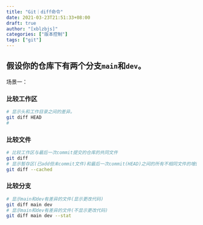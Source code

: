 ```yaml
---
title: "Git｜diff命令"
date: 2021-03-23T21:51:33+08:00
draft: true
author: "[xblzbjs]"
categories: ["版本控制"]
tags: ["git"]
---
```


## 假设你的仓库下有两个分支`main`和`dev`。


场景一：

### 比较工作区
```bash
# 显示头和工作目录之间的差异。
git diff HEAD
# 
```

### 比较文件
```bash
# 比较工作区与最后一次commit提交的仓库的共同文件
git diff 
# 显示暂存区(已add但未commit文件)和最后一次commit(HEAD)之间的所有不相同文件的增删改
git diff --cached


```

### 比较分支

```bash
# 显示main和dev有差异的文件(显示更改代码)
git diff main dev
# 显示main和dev有差异的文件(不显示更改代码)
git diff main dev --stat
```